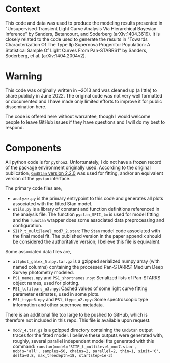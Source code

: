 # Context

This code and data was used to produce the modeling results presented in "Unsupervised Transient Light Curve Analysis Via Hierarchical Bayesian Inference" by Sanders, Betancourt, and Soderberg (arXiv:1404.3619).  It is closely related to the code used to generate the results in "Towards Characterization Of The Type IIp Supernova Progenitor Population: A Statistical Sample Of Light Curves From Pan-STARRS1" by Sanders, Soderberg, et al. (arXiv:1404.2004v2).

# Warning

This code was originally written in ~2013 and was cleaned up (a little) to share publicly in June 2022. The original code was not very well formatted or documented and I have made only limited efforts to improve it for public dissemination here.

The code is offered here without warrantee, though I would welcome people to leave GitHub issues if they have questions and I will do my best to respond.

# Components

All python code is for `python2`.  Unfortunately, I do not have a frozen record of the package environment originally used.  According to the original publication, [`CmdStan` version 2.2.0](https://github.com/stan-dev/stan/releases/tag/v2.2.0) was used for fitting, and/or an equivalent version of the `pystan` interface.

The primary code files are,

* `analyze.py` is the primary entrypoint to this code and generates all plots associated with the fitted Stan model.
* `utils.py` is a library of constant and function definitions referenced in the analysis file. The function `pystan_SPII_tm` is used for model fitting and the `runstan` wrapper does some associated data preprocessing and configuration. 
* `SIIP_t_multilevel_mod7_2.stan`: The `Stan` model code associated with the final model fit. The published version in the paper appendix should be considered the authoritative version; I believe this file is equivalent.

Some associated data files are,

* `allphot_galex_5.npy.tar.gz` is a gzipped serialized numpy array (with named columns) containing the processed Pan-STARRS1 Medium Deep Survey photometry modeled.
* `PS1_names.npy` and `PS1_shortnames.npy`: Serialized lists of Pan-STARRS object names, used for plotting.
* `PS1_lcfitpars_u3.npy`: Cached values of some light curve fitting parameter estimates, used in some plots.
* `PS1_ttype6.npy` and `PS1_ttype_u2.npy`: Some spectroscopic type information and other supernova metadata.

There is an additional file too large to be pushed to GitHub, which is therefore not included in this repo. This file is available upon request.

* `mod7_4.tar.gz` is a gzipped directory containing the `CmdStan` output traces for the fitted model. I believe these outputs were generated with, roughly, several parallel independent model fits generated with this command: `runstan(model='SIIP_t_multilevel_mod7.stan', nobjs='all', samples=50, chains=2, parallel=2, thin=1, sinit='0', delta=0.8, max_treedepth=18, startstep=1e-3)`
